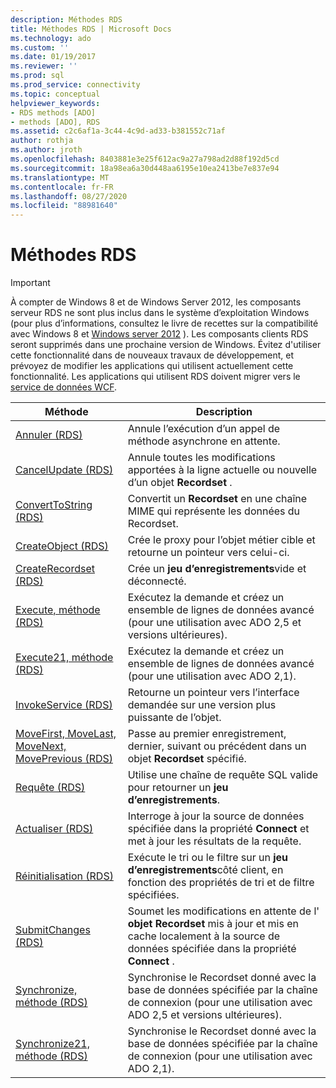 ```yaml
---
description: Méthodes RDS
title: Méthodes RDS | Microsoft Docs
ms.technology: ado
ms.custom: ''
ms.date: 01/19/2017
ms.reviewer: ''
ms.prod: sql
ms.prod_service: connectivity
ms.topic: conceptual
helpviewer_keywords:
- RDS methods [ADO]
- methods [ADO], RDS
ms.assetid: c2c6af1a-3c44-4c9d-ad33-b381552c71af
author: rothja
ms.author: jroth
ms.openlocfilehash: 8403881e3e25f612ac9a27a798ad2d88f192d5cd
ms.sourcegitcommit: 18a98ea6a30d448aa6195e10ea2413be7e837e94
ms.translationtype: MT
ms.contentlocale: fr-FR
ms.lasthandoff: 08/27/2020
ms.locfileid: "88981640"
---
```

# <a name="rds-methods"></a>Méthodes RDS
> [!IMPORTANT]
>  À compter de Windows 8 et de Windows Server 2012, les composants serveur RDS ne sont plus inclus dans le système d’exploitation Windows (pour plus d’informations, consultez le livre de recettes sur la compatibilité avec Windows 8 et [Windows server 2012](https://www.microsoft.com/download/details.aspx?id=27416) ). Les composants clients RDS seront supprimés dans une prochaine version de Windows. Évitez d'utiliser cette fonctionnalité dans de nouveaux travaux de développement, et prévoyez de modifier les applications qui utilisent actuellement cette fonctionnalité. Les applications qui utilisent RDS doivent migrer vers le [service de données WCF](https://go.microsoft.com/fwlink/?LinkId=199565).  
  
|Méthode|Description|  
|-|-|  
|[Annuler (RDS)](./cancel-method-rds.md)|Annule l’exécution d’un appel de méthode asynchrone en attente.|  
|[CancelUpdate (RDS)](./cancelupdate-method-rds.md)|Annule toutes les modifications apportées à la ligne actuelle ou nouvelle d’un objet **Recordset** .|  
|[ConvertToString (RDS)](./converttostring-method-rds.md)|Convertit un **Recordset** en une chaîne MIME qui représente les données du Recordset.|  
|[CreateObject (RDS)](./createobject-method-rds.md)|Crée le proxy pour l’objet métier cible et retourne un pointeur vers celui-ci.|  
|[CreateRecordset (RDS)](./createrecordset-method-rds.md)|Crée un **jeu d’enregistrements**vide et déconnecté.|  
|[Execute, méthode (RDS)](./execute-method-rds.md)|Exécutez la demande et créez un ensemble de lignes de données avancé (pour une utilisation avec ADO 2,5 et versions ultérieures).|  
|[Execute21, méthode (RDS)](./execute21-method-rds.md)|Exécutez la demande et créez un ensemble de lignes de données avancé (pour une utilisation avec ADO 2,1).|  
|[InvokeService (RDS)](./invokeservice-rds.md)|Retourne un pointeur vers l’interface demandée sur une version plus puissante de l’objet.|  
|[MoveFirst, MoveLast, MoveNext, MovePrevious (RDS)](./movefirst-movelast-movenext-and-moveprevious-methods-rds.md)|Passe au premier enregistrement, dernier, suivant ou précédent dans un objet **Recordset** spécifié.|  
|[Requête (RDS)](./query-method-rds.md)|Utilise une chaîne de requête SQL valide pour retourner un **jeu d’enregistrements**.|  
|[Actualiser (RDS)](./refresh-method-rds.md)|Interroge à jour la source de données spécifiée dans la propriété **Connect** et met à jour les résultats de la requête.|  
|[Réinitialisation (RDS)](./reset-method-rds.md)|Exécute le tri ou le filtre sur un **jeu d’enregistrements**côté client, en fonction des propriétés de tri et de filtre spécifiées.|  
|[SubmitChanges (RDS)](./submitchanges-method-rds.md)|Soumet les modifications en attente de l' **objet Recordset** mis à jour et mis en cache localement à la source de données spécifiée dans la propriété **Connect** .|  
|[Synchronize, méthode (RDS)](./synchronize-method-rds.md)|Synchronise le Recordset donné avec la base de données spécifiée par la chaîne de connexion (pour une utilisation avec ADO 2,5 et versions ultérieures).|  
|[Synchronize21, méthode (RDS)](./synchronize21-method-rds.md)|Synchronise le Recordset donné avec la base de données spécifiée par la chaîne de connexion (pour une utilisation avec ADO 2,1).|